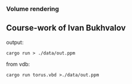 ### Volume rendering
## Course-work of Ivan Bukhvalov

output:
```shell
cargo run > ./data/out.ppm
```
from vdb:
```shell
cargo run torus.vbd >./data/out.ppm
```
